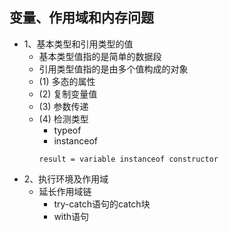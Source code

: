 ## 变量、作用域和内存问题
- 1、基本类型和引用类型的值
  - 基本类型值指的是简单的数据段
  - 引用类型值指的是由多个值构成的对象
  - (1) 多态的属性
  - (2) 复制变量值
  - (3) 参数传递
  - (4) 检测类型
    - typeof
    - instanceof
    ```
    result = variable instanceof constructor
    ```
- 2、执行环境及作用域
  - 延长作用域链
    - try-catch语句的catch块
    - with语句